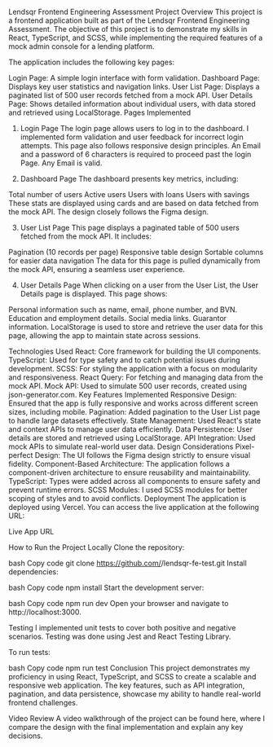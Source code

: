 Lendsqr Frontend Engineering Assessment
Project Overview
This project is a frontend application built as part of the Lendsqr Frontend Engineering Assessment. The objective of this project is to demonstrate my skills in React, TypeScript, and SCSS, while implementing the required features of a mock admin console for a lending platform.

The application includes the following key pages:

Login Page: A simple login interface with form validation.
Dashboard Page: Displays key user statistics and navigation links.
User List Page: Displays a paginated list of 500 user records fetched from a mock API.
User Details Page: Shows detailed information about individual users, with data stored and retrieved using LocalStorage.
Pages Implemented

1. Login Page
   The login page allows users to log in to the dashboard. I implemented form validation and user feedback for incorrect login attempts. This page also follows responsive design principles. An Email and a password of 6 characters is required to proceed past the login Page. Any Email is valid.

2. Dashboard Page
   The dashboard presents key metrics, including:

Total number of users
Active users
Users with loans
Users with savings
These stats are displayed using cards and are based on data fetched from the mock API. The design closely follows the Figma design.

3. User List Page
   This page displays a paginated table of 500 users fetched from the mock API. It includes:

Pagination (10 records per page)
Responsive table design
Sortable columns for easier data navigation
The data for this page is pulled dynamically from the mock API, ensuring a seamless user experience.

4. User Details Page
   When clicking on a user from the User List, the User Details page is displayed. This page shows:

Personal information such as name, email, phone number, and BVN.
Education and employment details.
Social media links.
Guarantor information.
LocalStorage is used to store and retrieve the user data for this page, allowing the app to maintain state across sessions.

Technologies Used
React: Core framework for building the UI components.
TypeScript: Used for type safety and to catch potential issues during development.
SCSS: For styling the application with a focus on modularity and responsiveness.
React Query: For fetching and managing data from the mock API.
Mock API: Used to simulate 500 user records, created using json-generator.com.
Key Features Implemented
Responsive Design: Ensured that the app is fully responsive and works across different screen sizes, including mobile.
Pagination: Added pagination to the User List page to handle large datasets effectively.
State Management: Used React's state and context APIs to manage user data efficiently.
Data Persistence: User details are stored and retrieved using LocalStorage.
API Integration: Used mock APIs to simulate real-world user data.
Design Considerations
Pixel-perfect Design: The UI follows the Figma design strictly to ensure visual fidelity.
Component-Based Architecture: The application follows a component-driven architecture to ensure reusability and maintainability.
TypeScript: Types were added across all components to ensure safety and prevent runtime errors.
SCSS Modules: I used SCSS modules for better scoping of styles and to avoid conflicts.
Deployment
The application is deployed using Vercel. You can access the live application at the following URL:

Live App URL

How to Run the Project Locally
Clone the repository:

bash
Copy code
git clone https://github.com/<your-username>/lendsqr-fe-test.git
Install dependencies:

bash
Copy code
npm install
Start the development server:

bash
Copy code
npm run dev
Open your browser and navigate to http://localhost:3000.

Testing
I implemented unit tests to cover both positive and negative scenarios. Testing was done using Jest and React Testing Library.

To run tests:

bash
Copy code
npm run test
Conclusion
This project demonstrates my proficiency in using React, TypeScript, and SCSS to create a scalable and responsive web application. The key features, such as API integration, pagination, and data persistence, showcase my ability to handle real-world frontend challenges.

Video Review
A video walkthrough of the project can be found here, where I compare the design with the final implementation and explain any key decisions.
